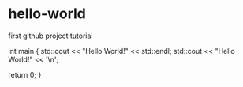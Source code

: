 # hello-world
first github project tutorial

int main
{
 std::cout << "Hello World!" << std::endl;
 std::cout << "Hello World!" << '\n';

 return 0;
}
